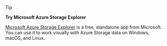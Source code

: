 > [!TIP]
> 
> **Try Microsoft Azure Storage Explorer**
> 
> [Microsoft Azure Storage Explorer](/azure/vs-azure-tools-storage-manage-with-storage-explorer) is a free, standalone app from Microsoft. You can use it to work visually with Azure Storage data on Windows, macOS, and Linux.
> 
> 

